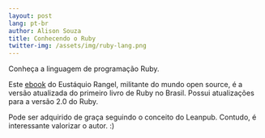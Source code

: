 ```yaml
---
layout: post
lang: pt-br
author: Alison Souza
title: Conhecendo o Ruby
twitter-img: /assets/img/ruby-lang.png
---
```


Conheça a linguagem de programação Ruby.

Este [ebook](https://leanpub.com/conhecendo-ruby) do Eustáquio Rangel, militante do mundo open source, é a versão atualizada do primeiro livro de Ruby no Brasil. Possui atualizações para a versão 2.0 do Ruby.

Pode ser adquirido de graça seguindo o conceito do Leanpub. Contudo, é interessante valorizar o autor. :)
